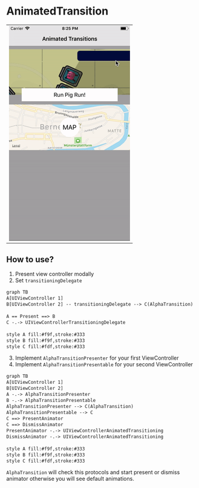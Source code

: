 # AnimatedTransition

<table>
<tr>
<td><img src="doc/pig.gif"/></td>
</tr>
</table>

## How to use?
1. Present view controller modally 
2. Set `transitioningDelegate`
```mermaid
graph TB
A[UIViewController 1]
B[UIViewController 2] -- transitioningDelegate --> C(AlphaTransition)

A == Present ==> B
C -.-> UIViewControllerTransitioningDelegate

style A fill:#f9f,stroke:#333
style B fill:#f9f,stroke:#333
style C fill:#fdf,stroke:#333
```
3. Implement `AlphaTransitionPresenter` for your first ViewController
4. Implement `AlphaTransitionPresentable` for your second ViewController
```mermaid
graph TB
A[UIViewController 1]
B[UIViewController 2]
A -.-> AlphaTransitionPresenter
B -.-> AlphaTransitionPresentable
AlphaTransitionPresenter --> C(AlphaTransition)
AlphaTransitionPresentable --> C
C ==> PresentAnimator
C ==> DismissAnimator
PresentAnimator -.-> UIViewControllerAnimatedTransitioning
DismissAnimator -.-> UIViewControllerAnimatedTransitioning

style A fill:#f9f,stroke:#333
style B fill:#f9f,stroke:#333
style C fill:#fdf,stroke:#333
```
`AlphaTransition` will check this protocols and start present or dismiss animator otherwise you will see default animations.